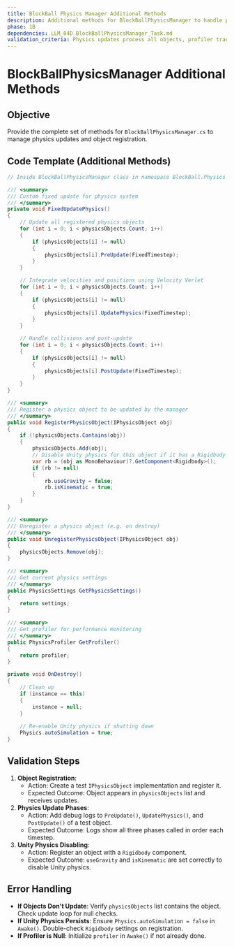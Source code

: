 ```yaml
---
title: BlockBall Physics Manager Additional Methods
description: Additional methods for BlockBallPhysicsManager to handle physics updates and object management.
phase: 1B
dependencies: LLM_04D_BlockBallPhysicsManager_Task.md
validation_criteria: Physics updates process all objects, profiler tracks performance.
---
```


# BlockBallPhysicsManager Additional Methods

## Objective
Provide the complete set of methods for `BlockBallPhysicsManager.cs` to manage physics updates and object registration.

## Code Template (Additional Methods)
```csharp
// Inside BlockBallPhysicsManager class in namespace BlockBall.Physics

/// <summary>
/// Custom fixed update for physics system
/// </summary>
private void FixedUpdatePhysics()
{
    // Update all registered physics objects
    for (int i = 0; i < physicsObjects.Count; i++)
    {
        if (physicsObjects[i] != null)
        {
            physicsObjects[i].PreUpdate(FixedTimestep);
        }
    }

    // Integrate velocities and positions using Velocity Verlet
    for (int i = 0; i < physicsObjects.Count; i++)
    {
        if (physicsObjects[i] != null)
        {
            physicsObjects[i].UpdatePhysics(FixedTimestep);
        }
    }

    // Handle collisions and post-update
    for (int i = 0; i < physicsObjects.Count; i++)
    {
        if (physicsObjects[i] != null)
        {
            physicsObjects[i].PostUpdate(FixedTimestep);
        }
    }
}

/// <summary>
/// Register a physics object to be updated by the manager
/// </summary>
public void RegisterPhysicsObject(IPhysicsObject obj)
{
    if (!physicsObjects.Contains(obj))
    {
        physicsObjects.Add(obj);
        // Disable Unity physics for this object if it has a Rigidbody
        var rb = (obj as MonoBehaviour)?.GetComponent<Rigidbody>();
        if (rb != null)
        {
            rb.useGravity = false;
            rb.isKinematic = true;
        }
    }
}

/// <summary>
/// Unregister a physics object (e.g. on destroy)
/// </summary>
public void UnregisterPhysicsObject(IPhysicsObject obj)
{
    physicsObjects.Remove(obj);
}

/// <summary>
/// Get current physics settings
/// </summary>
public PhysicsSettings GetPhysicsSettings()
{
    return settings;
}

/// <summary>
/// Get profiler for performance monitoring
/// </summary>
public PhysicsProfiler GetProfiler()
{
    return profiler;
}

private void OnDestroy()
{
    // Clean up
    if (instance == this)
    {
        instance = null;
    }
    
    // Re-enable Unity physics if shutting down
    Physics.autoSimulation = true;
}
```

## Validation Steps
1. **Object Registration**:
   - Action: Create a test `IPhysicsObject` implementation and register it.
   - Expected Outcome: Object appears in `physicsObjects` list and receives updates.
2. **Physics Update Phases**:
   - Action: Add debug logs to `PreUpdate()`, `UpdatePhysics()`, and `PostUpdate()` of a test object.
   - Expected Outcome: Logs show all three phases called in order each timestep.
3. **Unity Physics Disabling**:
   - Action: Register an object with a `Rigidbody` component.
   - Expected Outcome: `useGravity` and `isKinematic` are set correctly to disable Unity physics.

## Error Handling
- **If Objects Don't Update**: Verify `physicsObjects` list contains the object. Check update loop for null checks.
- **If Unity Physics Persists**: Ensure `Physics.autoSimulation = false` in `Awake()`. Double-check `Rigidbody` settings on registration.
- **If Profiler is Null**: Initialize `profiler` in `Awake()` if not already done.

